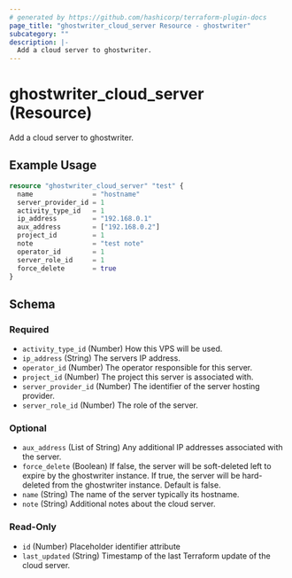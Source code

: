 ```yaml
---
# generated by https://github.com/hashicorp/terraform-plugin-docs
page_title: "ghostwriter_cloud_server Resource - ghostwriter"
subcategory: ""
description: |-
  Add a cloud server to ghostwriter.
---
```


# ghostwriter_cloud_server (Resource)

Add a cloud server to ghostwriter.

## Example Usage

```terraform
resource "ghostwriter_cloud_server" "test" {
  name               = "hostname"
  server_provider_id = 1
  activity_type_id   = 1
  ip_address         = "192.168.0.1"
  aux_address        = ["192.168.0.2"]
  project_id         = 1
  note               = "test note"
  operator_id        = 1
  server_role_id     = 1
  force_delete       = true
}
```

<!-- schema generated by tfplugindocs -->
## Schema

### Required

- `activity_type_id` (Number) How this VPS will be used.
- `ip_address` (String) The servers IP address.
- `operator_id` (Number) The operator responsible for this server.
- `project_id` (Number) The project this server is associated with.
- `server_provider_id` (Number) The identifier of the server hosting provider.
- `server_role_id` (Number) The role of the server.

### Optional

- `aux_address` (List of String) Any additional IP addresses associated with the server.
- `force_delete` (Boolean) If false, the server will be soft-deleted left to expire by the ghostwriter instance. If true, the server will be hard-deleted from the ghostwriter instance. Default is false.
- `name` (String) The name of the server typically its hostname.
- `note` (String) Additional notes about the cloud server.

### Read-Only

- `id` (Number) Placeholder identifier attribute
- `last_updated` (String) Timestamp of the last Terraform update of the cloud server.
